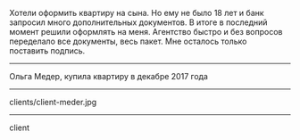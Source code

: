 Хотели оформить квартиру на&nbsp;сына. Но&nbsp;ему не&nbsp;было 18&nbsp;лет и&nbsp;банк запросил много дополнительных документов. В&nbsp;итоге в&nbsp;последний момент решили оформлять на&nbsp;меня. Агентство быстро и&nbsp;без&nbsp;вопросов переделало все&nbsp;документы, весь пакет. Мне&nbsp;осталось только <nobr>поставить подпись.</nobr>

----

Ольга Медер, <span>купила квартиру в&nbsp;декабре 2017&nbsp;года</span>

----

clients/client-meder.jpg

----

client